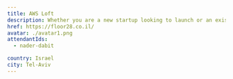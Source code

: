 ```yaml
---
title: AWS Loft
description: Whether you are a new startup looking to launch or an existing startup looking for ways to grow your business, you will learn something new at the AWS Startup Day.
href: https://floor28.co.il/
avatar: ./avatar1.png
attendantIds:
  - nader-dabit

country: Israel
city: Tel-Aviv
---
```

